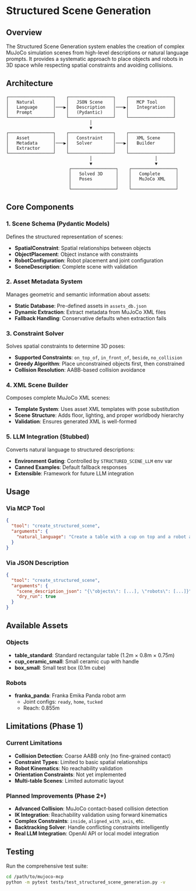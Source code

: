 # Structured Scene Generation

## Overview

The Structured Scene Generation system enables the creation of complex MuJoCo simulation scenes from high-level descriptions or natural language prompts. It provides a systematic approach to place objects and robots in 3D space while respecting spatial constraints and avoiding collisions.

## Architecture

```
┌─────────────────┐    ┌─────────────────┐    ┌─────────────────┐
│   Natural       │    │   JSON Scene    │    │   MCP Tool      │
│   Language      │───▶│   Description   │───▶│   Integration   │
│   Prompt        │    │   (Pydantic)    │    │                 │
└─────────────────┘    └─────────────────┘    └─────────────────┘
                                │
                                ▼
┌─────────────────┐    ┌─────────────────┐    ┌─────────────────┐
│   Asset         │    │   Constraint    │    │   XML Scene     │
│   Metadata      │───▶│   Solver        │───▶│   Builder       │
│   Extractor     │    │                 │    │                 │
└─────────────────┘    └─────────────────┘    └─────────────────┘
                                │                        │
                                ▼                        ▼
                        ┌─────────────────┐    ┌─────────────────┐
                        │   Solved 3D     │    │   Complete      │
                        │   Poses         │    │   MuJoCo XML    │
                        │                 │    │                 │
                        └─────────────────┘    └─────────────────┘
```

## Core Components

### 1. Scene Schema (Pydantic Models)

Defines the structured representation of scenes:

- **SpatialConstraint**: Spatial relationships between objects
- **ObjectPlacement**: Object instance with constraints
- **RobotConfiguration**: Robot placement and joint configuration
- **SceneDescription**: Complete scene with validation

### 2. Asset Metadata System

Manages geometric and semantic information about assets:

- **Static Database**: Pre-defined assets in `assets_db.json`
- **Dynamic Extraction**: Extract metadata from MuJoCo XML files
- **Fallback Handling**: Conservative defaults when extraction fails

### 3. Constraint Solver

Solves spatial constraints to determine 3D poses:

- **Supported Constraints**: `on_top_of`, `in_front_of`, `beside`, `no_collision`
- **Greedy Algorithm**: Place unconstrained objects first, then constrained
- **Collision Resolution**: AABB-based collision avoidance

### 4. XML Scene Builder

Composes complete MuJoCo XML scenes:

- **Template System**: Uses asset XML templates with pose substitution
- **Scene Structure**: Adds floor, lighting, and proper worldbody hierarchy
- **Validation**: Ensures generated XML is well-formed

### 5. LLM Integration (Stubbed)

Converts natural language to structured descriptions:

- **Environment Gating**: Controlled by `STRUCTURED_SCENE_LLM` env var
- **Canned Examples**: Default fallback responses
- **Extensible**: Framework for future LLM integration

## Usage

### Via MCP Tool

```json
{
  "tool": "create_structured_scene",
  "arguments": {
    "natural_language": "Create a table with a cup on top and a robot arm in front"
  }
}
```

### Via JSON Description

```json
{
  "tool": "create_structured_scene", 
  "arguments": {
    "scene_description_json": "{\"objects\": [...], \"robots\": [...]}",
    "dry_run": true
  }
}
```

## Available Assets

### Objects
- **table_standard**: Standard rectangular table (1.2m × 0.8m × 0.75m)
- **cup_ceramic_small**: Small ceramic cup with handle
- **box_small**: Small test box (0.1m cube)

### Robots
- **franka_panda**: Franka Emika Panda robot arm
  - Joint configs: `ready`, `home`, `tucked`
  - Reach: 0.855m

## Limitations (Phase 1)

### Current Limitations
- **Collision Detection**: Coarse AABB only (no fine-grained contact)
- **Constraint Types**: Limited to basic spatial relationships
- **Robot Kinematics**: No reachability validation
- **Orientation Constraints**: Not yet implemented
- **Multi-table Scenes**: Limited automatic layout

### Planned Improvements (Phase 2+)
- **Advanced Collision**: MuJoCo contact-based collision detection
- **IK Integration**: Reachability validation using forward kinematics
- **Complex Constraints**: `inside`, `aligned_with_axis`, etc.
- **Backtracking Solver**: Handle conflicting constraints intelligently
- **Real LLM Integration**: OpenAI API or local model integration

## Testing

Run the comprehensive test suite:

```bash
cd /path/to/mujoco-mcp
python -m pytest tests/test_structured_scene_generation.py -v
```